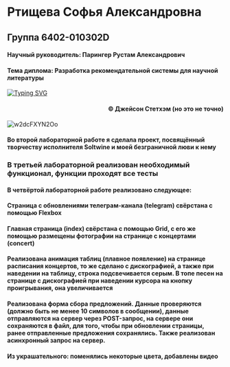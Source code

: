 # Ртищева Софья Александровна
## Группа 6402-010302D

#### Научный руководитель: Парингер Рустам Александрович
#### Тема диплома: Разработка рекомендательной системы для научной литературы
[![Typing SVG](https://readme-typing-svg.herokuapp.com?font=Fira+Code&pause=1000&center=true&width=700&lines=%D0%9F%D0%BE-%D0%BD%D0%B0%D1%81%D1%82%D0%BE%D1%8F%D1%89%D0%B5%D0%BC%D1%83+%D0%BD%D0%B5%D1%81%D0%B3%D0%B8%D0%B1%D0%B0%D0%B5%D0%BC%D1%8B%D0%BC+%D0%B4%D0%B5%D0%BB%D0%B0%D0%B5%D1%82+%D0%BC%D0%B5%D0%B6%D0%BF%D0%BE%D0%B7%D0%B2%D0%BE%D0%BD%D0%BE%D1%87%D0%BD%D0%B0%D1%8F+%D0%B3%D1%80%D1%8B%D0%B6%D0%B0)](https://git.io/typing-svg)
<h4 align="right">© Джейсон Стетхэм (но это не точно)</h4>

![w2dcFXYN2Oo](https://github.com/user-attachments/assets/ec99114c-efd3-4004-9141-853ea8513034)

#### Во второй лабораторной работе я сделала проект, посвящённый творчеству исполнителя Soltwine и моей безграничной люви к нему

### В третьей лабораторной реализован необходимый функционал, функции проходят все тесты

#### В четвёртой лабораторной работе реализовано следующее:
#### Страница с обновлениями телеграм-канала (telegram) свёрстана с помощью Flexbox
#### Главная страница (index) свёрстана с помощью Grid, с его же помощью размещены фотографии на странице с концертами (concert)
#### Реализована анимация таблиц (плавное появление) на странице расписания концертов, то же сделано с дискографией, а также при наведении на таблицу, строка подсвечивается серым. В топе песен на странице с дискографией при наведении курсора на кнопку проигрывания, она увеличивается
#### Реализована форма сбора предложений. Данные проверяются (должно быть не менее 10 символов в сообщении), данные отправляются на сервер через POST-запрос, на сервере они сохраняются в файл, для того, чтобы при обновлении страницы, ранее отправленные предложения сохранялись. Также реализован асинхронный запрос на сервер.
#### Из украшательного: поменялись некоторые цвета, добавлены видео
